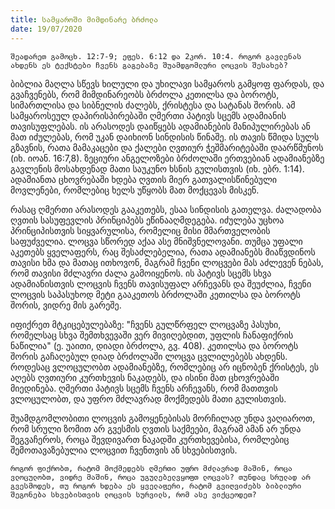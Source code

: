 ```yaml
---
title: სამყაროში მიმდინარე ბრძოლა 
date: 19/07/2020
---
```


`შეადარეთ გამოცხ. 12:7-9; ეფეს. 6:12 და 2კორ. 10:4. როგორ გავლენას ახდენს ეს ტექსტები ჩვენს გაგებაზე შუამდგომლური ლოცვის შესახებ?`

ბიბლია მაღლა სწევს ხილული და უხილავი სამყაროს გამყოფ ფარდას, და გვაჩვენებს, რომ მიმდინარეობს ბრძოლა კეთილსა და ბოროტს, სიმართლისა და სიბნელის ძალებს, ქრისტესა და სატანას შორის. ამ სამყაროსეულ დაპირისპირებაში ღმერთი პატივს სცემს ადამიანის თავისუფლებას. ის არასოდეს დაიწყებს ადამიანების მანიპულირებას ან მათ იძულებას, რომ უკან დაიხიონ სინდისის წინაშე. ის თავის წმიდა სულს გზავნის, რათა მამაკაცები და ქალები ღვთიურ ჭეშმარიტებაში დაარწმუნოს (იხ. იოან. 16:7,8). ზეციური ანგელოზები ბრძოლაში ერთვებიან ადამიანებზე გავლენის მოსახდენად მათი საუკუნო ხსნის გულისთვის (იხ. ებრ. 1:14). ადამიანთა ცხოვრებაში ხდება ღვთის მიერ გათვალისწინებული მოვლენები, რომლებიც ხელს უწყობს მათ მოქცევას მისკენ.

რასაც ღმერთი არასოდეს გააკეთებს, ესაა სინდისის გათელვა. ძალადობა ღვთის სასუფევლის პრინციპებს ეწინააღმდეგება. იძულება უცხოა პრინციპისთვის სიყვარულისა, რომელიც მისი მმართველობის საფუძველია. ლოცვა სწორედ აქაა ასე მნიშვნელოვანი. თუმცა უფალი აკეთებს ყველაფერს, რაც შესაძლებელია, რათა ადამიანებს მიაწვდინოს თავისი ხმა და მათაც ითხოვონ, მაგრამ ჩვენი ლოცვები მას აძლევენ ნებას, რომ თავისი მძლავრი ძალა გამოიყენოს. ის პატივს სცემს სხვა ადამიანისთვის ლოცვის ჩვენს თავისუფალ არჩევანს და შეუძლია, ჩვენი ლოცვის საპასუხოდ მეტი გააკეთოს ბრძოლაში კეთილსა და ბოროტს შორის, ვიდრე მის გარეშე.

იფიქრეთ მტკიცებულებაზე: "ჩვენს გულწრფელ ლოცვაზე პასუხი, რომელსაც სხვა შემთხვევაში ვერ მივიღებდით, უფლის ჩანაფიქრის ნაწილია" (ე. უაითი, დიადი ბრძოლა, გვ. 408). კეთილსა და ბოროტს შორის გაჩაღებულ დიად ბრძოლაში ლოცვა ცვლილებებს ახდენს. როდესაც ვლოცულობთ ადამიანებზე, რომლებიც არ იცნობენ ქრისტეს, ეს აღებს ღვთიური კურთხევის ნაკადებს, და ისინი მათ ცხოვრებაში მიედინება. ღმერთი პატივს სცემს ჩვენს არჩევანს, რომ მათთვის ვლოცულობთ, და უფრო მძლავრად მოქმედებს მათი გულისთვის.

შუამდგომლობითი ლოცვის გამოყენებისას მორჩილად უნდა ვაღიაროთ, რომ სრული ზომით არ გვესმის ღვთის საქმეები, მაგრამ ამან არ უნდა შეგვაჩეროს, როცა შევდივართ ნაკადში კურთხევებისა, რომლებიც შემოთავაზებულია ლოცვით ჩვენთვის ან სხვებისთვის.

`როგორ ფიქრობთ, რატომ მოქმედებს ღმერთი უფრო მძლავრად მაშინ, როცა ვლოცულობთ, ვიდრე მაშინ, როცა უგულებელვყოფთ ლოცვას? თუნდაც სრულად არ გვესმოდეს, თუ როგორ ხდება ეს ყველაფერი, რატომ გვიღვიძებს ბიბლიური შეგონება სხვებისთვის ლოცვის სურვილს, რომ ასე ვიქცეოდეთ?`